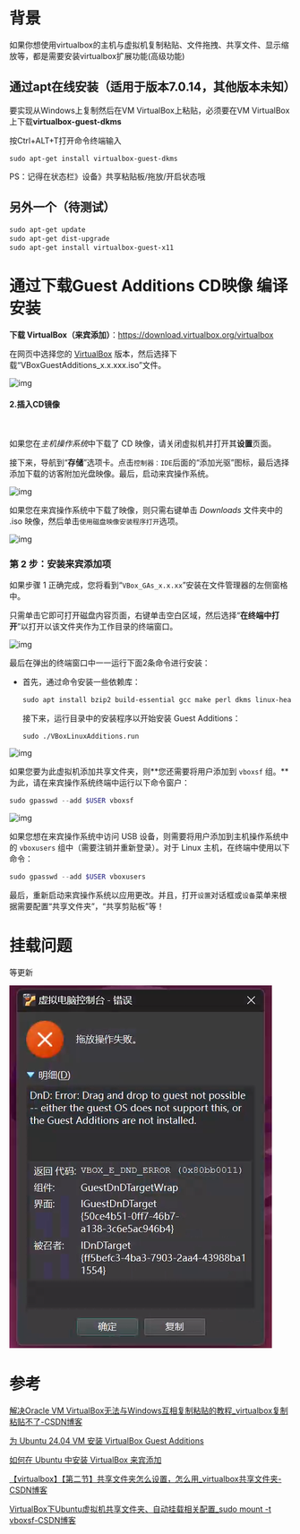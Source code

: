 # 背景

如果你想使用virtualbox的主机与虚拟机复制粘贴、文件拖拽、共享文件、显示缩放等，都是需要安装virtualbox扩展功能(高级功能)





## 通过apt在线安装（适用于版本7.0.14，其他版本未知）

要实现从Windows上复制然后在VM VirtualBox上粘贴，必须要在VM VirtualBox上下载**virtualbox-guest-dkms**

按Ctrl+ALT+T打开命令终端输入

```
sudo apt-get install virtualbox-guest-dkms
```

PS：记得在状态栏》设备》共享粘贴板/拖放/开启状态哦

## 另外一个（待测试）

	sudo apt-get update
	sudo apt-get dist-upgrade
	sudo apt-get install virtualbox-guest-x11



# 通过下载Guest Additions CD映像 编译安装

**下载 VirtualBox（来宾添加）**：https://download.virtualbox.org/virtualbox

在网页中选择您的 [VirtualBox](https://cn.linux-console.net/?cat=virtualbox) 版本，然后选择下载“VBoxGuestAdditions_x.x.xxx.iso”文件。

![img](https://cn.linux-terminal.com/common-images/virtualbox-guest-additions-ubuntu/download-guestadds.webp)

#### 2.插入CD镜像

<iframe id="aswift_4" name="aswift_4" browsingtopics="true" width="920" height="0" frameborder="0" marginwidth="0" marginheight="0" vspace="0" hspace="0" allowtransparency="true" scrolling="no" allow="attribution-reporting; run-ad-auction" src="https://googleads.g.doubleclick.net/pagead/ads?client=ca-pub-6366716774018597&amp;output=html&amp;h=280&amp;slotname=2823961153&amp;adk=2794729367&amp;adf=3054512464&amp;pi=t.ma~as.2823961153&amp;w=920&amp;abgtt=6&amp;fwrn=4&amp;fwrnh=100&amp;lmt=1733026196&amp;rafmt=1&amp;format=920x280&amp;url=https%3A%2F%2Fcn.linux-terminal.com%2F%3Fp%3D8162&amp;fwr=0&amp;fwrattr=true&amp;rpe=1&amp;resp_fmts=3&amp;wgl=1&amp;uach=WyJXaW5kb3dzIiwiMTkuMC4wIiwieDg2IiwiIiwiMTMxLjAuMjkwMy43MCIsbnVsbCwwLG51bGwsIjY0IixbWyJNaWNyb3NvZnQgRWRnZSIsIjEzMS4wLjI5MDMuNzAiXSxbIkNocm9taXVtIiwiMTMxLjAuNjc3OC44NiJdLFsiTm90X0EgQnJhbmQiLCIyNC4wLjAuMCJdXSwwXQ..&amp;dt=1733026195708&amp;bpp=1&amp;bdt=1617&amp;idt=906&amp;shv=r20241120&amp;mjsv=m202411180101&amp;ptt=9&amp;saldr=aa&amp;abxe=1&amp;cookie=ID%3D77bd4e304a950dea%3AT%3D1725801681%3ART%3D1730011420%3AS%3DALNI_MZZZkmzuJ5_nAk-zRnD0t3NZQELGA&amp;gpic=UID%3D00000ef452aab42c%3AT%3D1725801681%3ART%3D1730011420%3AS%3DALNI_MaV85l6ia8PLj4Q-huh63J9VxcKTw&amp;eo_id_str=ID%3Da7188557adc71cd2%3AT%3D1725801681%3ART%3D1730011420%3AS%3DAA-AfjbEWHmBGtlhT5omS40aAwa1&amp;prev_fmts=0x0%2C920x280%2C920x280%2C920x200&amp;nras=1&amp;correlator=4698298897876&amp;frm=20&amp;pv=1&amp;u_tz=480&amp;u_his=1&amp;u_h=1152&amp;u_w=2048&amp;u_ah=1104&amp;u_aw=2048&amp;u_cd=24&amp;u_sd=1.25&amp;dmc=8&amp;adx=529&amp;ady=4645&amp;biw=1978&amp;bih=1026&amp;scr_x=0&amp;scr_y=834&amp;eid=31088128%2C31088580%2C31088727%2C31088957%2C95330279%2C31089116%2C31088457%2C95345967%2C95347433%2C95340253%2C95340255&amp;oid=2&amp;pvsid=3478643328730974&amp;tmod=1416724266&amp;wsm=1&amp;uas=0&amp;nvt=1&amp;ref=https%3A%2F%2Fcn.bing.com%2F&amp;fc=1920&amp;brdim=0%2C0%2C0%2C0%2C2048%2C0%2C2048%2C1104%2C1994%2C1026&amp;vis=1&amp;rsz=%7C%7CpeEbr%7C&amp;abl=CS&amp;pfx=0&amp;fu=128&amp;bc=31&amp;bz=1.03&amp;td=1&amp;tdf=2&amp;psd=W251bGwsbnVsbCxudWxsLDNd&amp;nt=1&amp;ifi=5&amp;uci=a!5&amp;btvi=2&amp;fsb=1&amp;dtd=908" data-google-container-id="a!5" tabindex="0" title="Advertisement" aria-label="Advertisement" fr-iframe-73bfb9ba="childList" data-google-query-id="CL6s_9fZhYoDFY9fDwIdKlgHmQ" data-load-complete="true" style="box-sizing: border-box; font-family: var(--fr-font-family),var(--fr-font-basefont); -webkit-text-stroke: var(--fr-font-stroke); font-feature-settings: var(--fr-font-feature,unset); font-variant: var(--fr-font-variant,unset); font-optical-sizing: auto; font-kerning: auto; text-rendering: optimizelegibility; left: 0px; top: 0px; border: 0px; width: 920px; height: 0px;"></iframe>

如果您在*主机操作系统*中下载了 CD 映像，请关闭虚拟机并打开其**设置**页面。

接下来，导航到“**存储**”选项卡。点击`控制器：IDE`后面的“添加光驱”图标，最后选择添加下载的访客附加光盘映像。最后，启动来宾操作系统。

![img](https://cn.linux-terminal.com/common-images/virtualbox-guest-additions-ubuntu/add-ga-settings.webp)



如果您在来宾操作系统中下载了映像，则只需右键单击 *Downloads* 文件夹中的 .iso 映像，然后单击`使用磁盘映像安装程序打开`选项。

![img](https://cn.linux-terminal.com/common-images/virtualbox-guest-additions-ubuntu/mount-guestadditions.webp)

### 第 2 步：安装来宾添加项

如果步骤 1 正确完成，您将看到“`VBox_GAs_x.x.xx`”安装在文件管理器的左侧窗格中。

只需单击它即可打开磁盘内容页面，右键单击空白区域，然后选择“**在终端中打开**”以打开以该文件夹作为工作目录的终端窗口。

![img](https://cn.linux-terminal.com/common-images/virtualbox-guest-additions-ubuntu/open-additionaldriver-terminal.webp)

最后在弹出的终端窗口中一一运行下面2条命令进行安装：

- 首先，通过命令安装一些依赖库：

  ```powershell
  sudo apt install bzip2 build-essential gcc make perl dkms linux-headers-$(uname -r)
  ```

  接下来，运行目录中的安装程序以开始安装 Guest Additions：

  ```undefined
  sudo ./VBoxLinuxAdditions.run
  ```

  

![img](https://cn.linux-terminal.com/common-images/virtualbox-guest-additions-ubuntu/install-guestadditions.webp)

如果您要为此虚拟机添加共享文件夹，则**您还需要将用户添加到 `vboxsf` 组。**为此，请在来宾操作系统终端中运行以下命令窗户：

```powershell
sudo gpasswd --add $USER vboxsf
```

![img](https://cn.linux-terminal.com/common-images/virtualbox-guest-additions-ubuntu/vboxsf-group.webp)

如果您想在来宾操作系统中访问 USB 设备，则需要将用户添加到主机操作系统中的 `vboxusers` 组中（需要注销并重新登录）。对于 Linux 主机，在终端中使用以下命令：

```powershell
sudo gpasswd --add $USER vboxusers
```

最后，重新启动来宾操作系统以应用更改。并且，打开`设置`对话框或`设备`菜单来根据需要配置“共享文件夹”，“共享剪贴板”等！





# 挂载问题

等更新






![image-20250112151956117](./images/Virtualbox扩展功能复制粘贴拖拽文件共享/image-20250112151956117.png)







# 参考

[解决Oracle VM VirtualBox无法与Windows互相复制粘贴的教程_virtualbox复制粘贴不了-CSDN博客](https://blog.csdn.net/m0_64148419/article/details/136900153)

[为 Ubuntu 24.04 VM 安装 VirtualBox Guest Additions](https://cn.linux-terminal.com/?p=8162)

[如何在 Ubuntu 中安装 VirtualBox 来宾添加](https://cn.linux-terminal.com/?p=7925)

[【virtualbox】【第二节】共享文件夹怎么设置，怎么用_virtualbox共享文件夹-CSDN博客](https://blog.csdn.net/weixin_44083579/article/details/137755051)

[VirtualBox下Ubuntu虚拟机共享文件夹、自动挂载相关配置_sudo mount -t vboxsf-CSDN博客](https://blog.csdn.net/shellching/article/details/128464615)